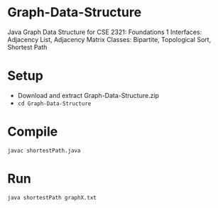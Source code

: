 # Graph-Data-Structure
Java Graph Data Structure for CSE 2321: Foundations 1
Interfaces: Adjacency List, Adjacency Matrix
Classes: Bipartite, Topological Sort, Shortest Path
# Setup
* Download and extract Graph-Data-Structure.zip
* `cd Graph-Data-Structure`
# Compile
`javac shortestPath.java`
# Run
`java shortestPath graphX.txt`
